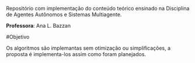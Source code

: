Repositório com implementação do conteúdo teórico ensinado na Disciplina de Agentes Autônomos e Sistemas Multiagente.

**Professora**: Ana L. Bazzan

#Objetivo

Os algoritmos são implemantas sem otimização ou simplificações, a proposta é implementa-los assim como foram planejados.
